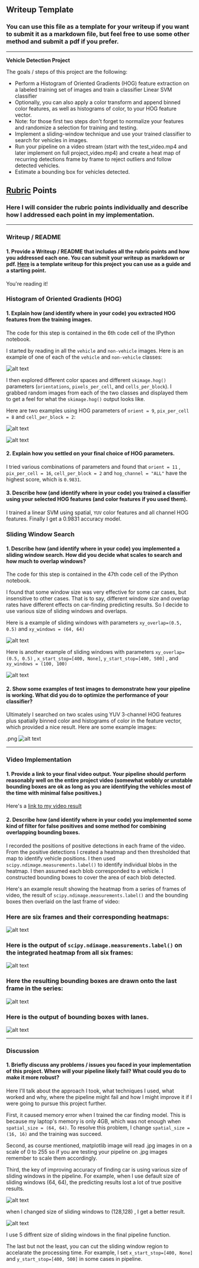 ## Writeup Template
### You can use this file as a template for your writeup if you want to submit it as a markdown file, but feel free to use some other method and submit a pdf if you prefer.

---

**Vehicle Detection Project**

The goals / steps of this project are the following:

* Perform a Histogram of Oriented Gradients (HOG) feature extraction on a labeled training set of images and train a classifier Linear SVM classifier
* Optionally, you can also apply a color transform and append binned color features, as well as histograms of color, to your HOG feature vector. 
* Note: for those first two steps don't forget to normalize your features and randomize a selection for training and testing.
* Implement a sliding-window technique and use your trained classifier to search for vehicles in images.
* Run your pipeline on a video stream (start with the test_video.mp4 and later implement on full project_video.mp4) and create a heat map of recurring detections frame by frame to reject outliers and follow detected vehicles.
* Estimate a bounding box for vehicles detected.

## [Rubric](https://review.udacity.com/#!/rubrics/513/view) Points
### Here I will consider the rubric points individually and describe how I addressed each point in my implementation.  

---
### Writeup / README

#### 1. Provide a Writeup / README that includes all the rubric points and how you addressed each one.  You can submit your writeup as markdown or pdf.  [Here](https://github.com/zezhou/CarND-Vehicle-Detection/blob/master/writeup.md) is a template writeup for this project you can use as a guide and a starting point.  

You're reading it!

### Histogram of Oriented Gradients (HOG)

#### 1. Explain how (and identify where in your code) you extracted HOG features from the training images.

The code for this step is contained in the 6th code cell of the IPython notebook.

I started by reading in all the `vehicle` and `non-vehicle` images.  Here is an example of one of each of the `vehicle` and `non-vehicle` classes:

[car_nocar_example]: ./output_images/car_nocar_example.png
![alt text][car_nocar_example]

I then explored different color spaces and different `skimage.hog()` parameters (`orientations`, `pixels_per_cell`, and `cells_per_block`).  I grabbed random images from each of the two classes and displayed them to get a feel for what the `skimage.hog()` output looks like.

Here are two examples using HOG parameters of `orient = 9`, `pix_per_cell = 8` and `cell_per_block = 2`:

[car_hog]: ./output_images/car_hog.png
![alt text][car_hog]

[nocar_hog]: ./output_images/nocar_hog.png
![alt text][nocar_hog]

#### 2. Explain how you settled on your final choice of HOG parameters.

I tried various combinations of parameters and found that  `orient = 11` , `pix_per_cell = 16`, `cell_per_block = 2` and `hog_channel = "ALL"` have the highest score, which is `0.9831`.

#### 3. Describe how (and identify where in your code) you trained a classifier using your selected HOG features (and color features if you used them).

I trained a linear SVM using spatial, `YUV` color features and all channel HOG features. Finally I get a 0.9831 accuracy model.

### Sliding Window Search

#### 1. Describe how (and identify where in your code) you implemented a sliding window search.  How did you decide what scales to search and how much to overlap windows?

The code for this step is contained in the 47th code cell of the IPython notebook.

I found that some window size was very effective for some car cases, but insensitive to other cases. That is to say, different window size and overlap rates have different effects on car-finding predicting results. So I decide to use various size of sliding windows and overlaps.

Here is a example of sliding windows with parameters `xy_overlap=(0.5, 0.5)` and `xy_windows = (64, 64)`

[sliding_window1]: ./output_images/sliding_window1.png
![alt text][sliding_window1]

Here is another example of sliding windows with parameters `xy_overlap=(0.5, 0.5)` , `x_start_stop=[400, None]`, `y_start_stop=[400, 500]` , and `xy_windows = (100, 100)`

[sliding_window2]: ./output_images/sliding_window2.png
![alt text][sliding_window2]

#### 2. Show some examples of test images to demonstrate how your pipeline is working.  What did you do to optimize the performance of your classifier?

Ultimately I searched on two scales using YUV 3-channel HOG features plus spatially binned color and histograms of color in the feature vector, which provided a nice result.  Here are some example images:


[feature_result]: ./output_images/feature_result.png
.png
![alt text][feature_result]

---

### Video Implementation

#### 1. Provide a link to your final video output.  Your pipeline should perform reasonably well on the entire project video (somewhat wobbly or unstable bounding boxes are ok as long as you are identifying the vehicles most of the time with minimal false positives.)
Here's a [link to my video result](./project_video_output.mp4)


#### 2. Describe how (and identify where in your code) you implemented some kind of filter for false positives and some method for combining overlapping bounding boxes.

I recorded the positions of positive detections in each frame of the video.  From the positive detections I created a heatmap and then thresholded that map to identify vehicle positions.  I then used `scipy.ndimage.measurements.label()` to identify individual blobs in the heatmap.  I then assumed each blob corresponded to a vehicle.  I constructed bounding boxes to cover the area of each blob detected.  

Here's an example result showing the heatmap from a series of frames of video, the result of `scipy.ndimage.measurements.label()` and the bounding boxes then overlaid on the last frame of video:

### Here are six frames and their corresponding heatmaps:

[frames_heatmap]: ./output_images/frames_heatmap.png
![alt text][frames_heatmap]

### Here is the output of `scipy.ndimage.measurements.label()` on the integrated heatmap from all six frames:

[frames_bound_label]: ./output_images/frames_bound_label.png
![alt text][frames_bound_label]

### Here the resulting bounding boxes are drawn onto the last frame in the series:

[frames_bound]: ./output_images/frames_bound.png
![alt text][frames_bound]

### Here is the output of bounding boxes with lanes.

[bound_with_lane]: ./output_images/bound_with_lane.png
![alt text][bound_with_lane]


---

### Discussion

#### 1. Briefly discuss any problems / issues you faced in your implementation of this project.  Where will your pipeline likely fail?  What could you do to make it more robust?

Here I'll talk about the approach I took, what techniques I used, what worked and why, where the pipeline might fail and how I might improve it if I were going to pursue this project further.  

First, it caused memory error when I trained the car finding model. This is because my laptop's memory is only 4GB, which was not enough when `spatial_size = (64, 64)`. To resolve this problem, I change `spatial_size = (16, 16)` and the training was succeed.

Second, as course mentioned, matplotlib image will read .jpg images in on a scale of 0 to 255 so if you are testing your pipeline on .jpg images remember to scale them accordingly. 

Third, the key of improving accuracy of finding car is using various size of sliding windows in the pipeline. For example, when I use default size of sliding windows (64, 64), the predicting results lost a lot of true positive results. 

[window_size1]: ./output_images/window_size1.png
![alt text][window_size1]

when I changed size of sliding windows to (128,128) , I get a better result.

[window_size2]: ./output_images/window_size2.png
![alt text][window_size2]

I use 5 diffrent size of sliding windows in the final pipeline function. 

The last but not the least, you can cut the sliding window region to accelarate the processing time. For example, I set `x_start_stop=[400, None]` and `y_start_stop=[400, 500]` in some cases in pipeline.